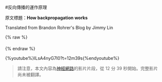 #反向傳播的運作原理

原文標題：**How backpropagation works**

Translated from Brandon Rohrer's Blog by Jimmy Lin

{% raw %}

<script src="../js/chinese_convert.js"></script>

<script>

var defaultEncoding = 1;
var translateDelay = 0;
var cookieDomain = "https://brohrer.mcknote.com";
var msgToTraditionalChinese = "轉換爲繁體";
var msgToSimplifiedChinese = "转换为简体";
var translateButtonId = "translateLink";
translateInitilization();

</script>

<p style="font-size: 140%; text-align: center; color: blue;"><a id="translateLink"></a></p>

{% endraw %}

{%youtube%}ILsA4nyG7I0?t=12m39s{%endyoutube%}

> 請注意，本文內容為[神經網路](../how_machine_learning_works/how_neural_networks_work.md)的影片片段，從 12 分 39 秒開始。完整影片尚未被翻譯。